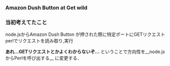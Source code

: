 ### Amazon Dush Button at Get wild

### 当初考えてたこと

node.jsからAmazon Dush Button が押された際に特定ポートにGETリクエスト
perlでリクエストを読み取り,実行

__あれ…GETリクエストとかよくわからないぞ…__
ということで方向性を__node.jsからPerlを呼び出する__ に変更する．

